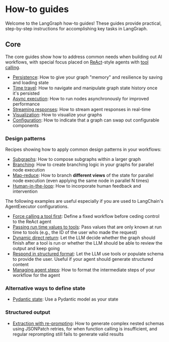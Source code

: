 # How-to guides

Welcome to the LangGraph how-to guides! These guides provide practical, step-by-step instructions for accomplishing key tasks in LangGraph.

## Core

The core guides show how to address common needs when building out AI workflows, with special focus placed on [ReAct](https://arxiv.org/abs/2210.03629)-style agents with [tool calling](https://python.langchain.com/docs/modules/model_io/chat/function_calling/).

- [Persistence](persistence.ipynb): How to give your graph "memory" and resilience by saving and loading state
- [Time travel](time-travel.ipynb): How to navigate and manipulate graph state history once it's persisted
- [Async execution](async.ipynb): How to run nodes asynchronously for improved performance
- [Streaming responses](streaming-tokens.ipynb): How to stream agent responses in real-time
- [Visualization](visualization.ipynb): How to visualize your graphs
- [Configuration](configuration.ipynb): How to indicate that a graph can swap out configurable components

### Design patterns

Recipes showing how to apply common design patterns in your workflows:

- [Subgraphs](subgraph.ipynb): How to compose subgraphs within a larger graph
- [Branching](branching.ipynb): How to create branching logic in your graphs for parallel node execution
- [Map-reduce](map-reduce.ipynb): How to branch **different views** of the state for parallel node execution (even applying the same node in parallel N times)
- [Human-in-the-loop](human-in-the-loop.ipynb): How to incorporate human feedback and intervention

The following examples are useful especially if you are used to LangChain's AgentExecutor configurations.

- [Force calling a tool first](force-calling-a-tool-first.ipynb): Define a fixed workflow before ceding control to the ReAct agent
- [Passing run time values to tools](passing-run-time-values-to-tools.ipynb): Pass values that are only known at run time to tools (e.g., the ID of the user who made the request)
- [Dynamic direct return](dynamically-returning-directly.ipynb): Let the LLM decide whether the graph should finish after a tool is run or whether the LLM should be able to review the output and keep going
- [Respond in structured format](respond-in-format.ipynb): Let the LLM use tools or populate schema to provide the user. Useful if your agent should generate structured content
- [Managing agent steps](managing-agent-steps.ipynb): How to format the intermediate steps of your workflow for the agent

### Alternative ways to define state

- [Pydantic state](state-model.ipynb): Use a Pydantic model as your state

### Structured output

- [Extraction with re-prompting](./extraction/retries.ipynb): How to generate complex nested schemas using JSONPatch retries, for when function calling is insufficient, and regular reprompting still fails to generate valid results